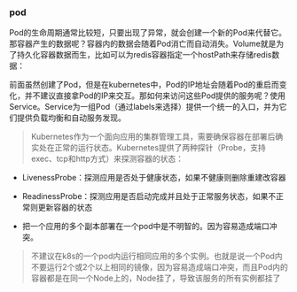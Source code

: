 ### pod

Pod的生命周期通常比较短，只要出现了异常，就会创建一个新的Pod来代替它。那容器产生的数据呢？容器内的数据会随着Pod消亡而自动消失。Volume就是为了持久化容器数据而生，比如可以为redis容器指定一个hostPath来存储redis数据：

前面虽然创建了Pod，但是在kubernetes中，Pod的IP地址会随着Pod的重启而变化，并不建议直接拿Pod的IP来交互。那如何来访问这些Pod提供的服务呢？使用Service。Service为一组Pod（通过labels来选择）提供一个统一的入口，并为它们提供负载均衡和自动服务发现。


> Kubernetes作为一个面向应用的集群管理工具，需要确保容器在部署后确实处在正常的运行状态。Kubernetes提供了两种探针（Probe，支持exec、tcp和http方式）来探测容器的状态：

* LivenessProbe：探测应用是否处于健康状态，如果不健康则删除重建改容器
* ReadinessProbe：探测应用是否启动完成并且处于正常服务状态，如果不正常则更新容器的状态

* 把一个应用的多个副本部署在一个pod中是不明智的。因为容易造成端口冲突。
> 不建议在k8s的一个pod内运行相同应用的多个实例。也就是说一个Pod内不要运行2个或2个以上相同的镜像，因为容易造成端口冲突，而且Pod内的容器都是在同一个Node上的，Node挂了，导致该服务的所有实例都挂了